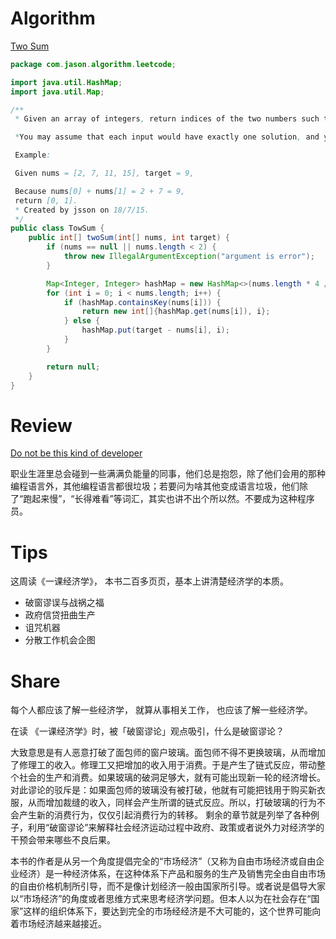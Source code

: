 # Algorithm
[Two Sum](https://leetcode.com/problems/two-sum/description/)

```java
package com.jason.algorithm.leetcode;

import java.util.HashMap;
import java.util.Map;

/**
 * Given an array of integers, return indices of the two numbers such that they add up to a specific target.

 *You may assume that each input would have exactly one solution, and you may not use the same element twice.

 Example:

 Given nums = [2, 7, 11, 15], target = 9,

 Because nums[0] + nums[1] = 2 + 7 = 9,
 return [0, 1].
 * Created by jsson on 18/7/15.
 */
public class TowSum {
    public int[] twoSum(int[] nums, int target) {
        if (nums == null || nums.length < 2) {
            throw new IllegalArgumentException("argument is error");
        }

        Map<Integer, Integer> hashMap = new HashMap<>(nums.length * 4 / 3);
        for (int i = 0; i < nums.length; i++) {
            if (hashMap.containsKey(nums[i])) {
                return new int[]{hashMap.get(nums[i]), i};
            } else {
                hashMap.put(target - nums[i], i);
            }
        }

        return null;
    }
}

```
# Review
[Do not be this kind of developer](https://hackernoon.com/do-not-be-this-kind-of-developer-480072581f1b)

职业生涯里总会碰到一些满满负能量的同事，他们总是抱怨，除了他们会用的那种编程语言外，其他编程语言都很垃圾；若要问为啥其他变成语言垃圾，他们除了“跑起来慢”，“长得难看”等词汇，其实也讲不出个所以然。不要成为这种程序员。

# Tips
这周读《一课经济学》， 本书二百多页页，基本上讲清楚经济学的本质。
+ 破窗谬误与战祸之福
+ 政府信贷扭曲生产
+ 诅咒机器
+ 分散工作机会企图

# Share
每个人都应该了解一些经济学， 就算从事相关工作， 也应该了解一些经济学。

在读 《一课经济学》时，被「破窗谬论」观点吸引，什么是破窗谬论？

大致意思是有人恶意打破了面包师的窗户玻璃。面包师不得不更换玻璃，从而增加了修理工的收入。修理工又把增加的收入用于消费。于是产生了链式反应，带动整个社会的生产和消费。如果玻璃的破洞足够大，就有可能出现新一轮的经济增长。对此谬论的驳斥是：如果面包师的玻璃没有被打破，他就有可能把钱用于购买新衣服，从而增加裁缝的收入，同样会产生所谓的链式反应。所以，打破玻璃的行为不会产生新的消费行为，仅仅引起消费行为的转移。
剩余的章节就是列举了各种例子，利用“破窗谬论”来解释社会经济运动过程中政府、政策或者说外力对经济学的干预会带来哪些不良后果。

本书的作者是从另一个角度提倡完全的“市场经济”（又称为自由市场经济或自由企业经济）是一种经济体系，在这种体系下产品和服务的生产及销售完全由自由市场的自由价格机制所引导，而不是像计划经济一般由国家所引导。或者说是倡导大家以“市场经济”的角度或者思维方式来思考经济学问题。但本人以为在社会存在“国家”这样的组织体系下，要达到完全的市场经经济是不大可能的，这个世界可能向着市场经济越来越接近。
